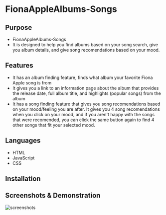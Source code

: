 # FionaAppleAlbums-Songs

## Purpose
- FionaAppleAlbums-Songs
- It is designed to help you find albums based on your song search, give you album details, and give song recomendations based on your mood.

## Features
- It has an album finding feature, finds what album your favorite Fiona Apple song is from
- It gives you a link to an information page about the album that provides the release date, full album title, and highlights (popular songs) from the album
- It has a song finding feature that gives you song recomendations based on your mood/feeling you are after. It gives you 4 song recomendations when you click on your mood, and if you aren't happy with the songs that were recomended, you can click the same button again to find 4 other songs that fit your selected mood.

## Languages
- HTML
- JavaScript
- CSS

## Installation

## Screenshots & Demonstration
![screenshots](images)
